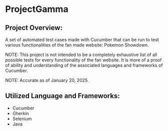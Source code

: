 # ProjectGamma
## Project Overview:
A set of automated test cases made with Cucumber that can be run to test
various functionalities of the fan made website: Pokemon Showdown.

NOTE: This project is not intended to be a completely exhaustive list of
all possible tests for every functionality of the fan website. It is more
of a proof of ability and understanding of the associated languages and
frameworks of Cucumber.

NOTE: Accurate as of January 20, 2025.

## Utilized Language and Frameworks:
- Cucumber
- Gherkin
- Selenium
- Java
